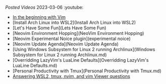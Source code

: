 _Posted Videos_
  2023-03-06
  :youtube:

  - [In the beginning with Vim](vim-in-the-beginning)
  - [Install Arch Linux into WSL2](Install Arch Linux into WSL2)
  - [Let's Have Some Fun](Lets Have Some Fun)
  - [Neovim Environment Hopping](NeoVim Environment Hopping)
  - [Neovim Experimental Noice plugin](experimental noice)
  - [Neovim Update Agenda](Neovim Update Agenda)
  - [Using Windows Subsystem for Linux 2 running Archlinux](Windows Subsystem for Linux 2 running Archlinux.md)
  - [Overridding LazyVim's LuaLine Defaults](Overridding LazyVim's LuaLine Defaults.md)
  - [Personal Productivity with Tmux](Personal Productivity with Tmux.md)
  - [Answering WSL2, tmux, nvim, and vim Viewer questions](Answering-WSL2-tmux-nvim-and-vim-Viewer-questions.md)

